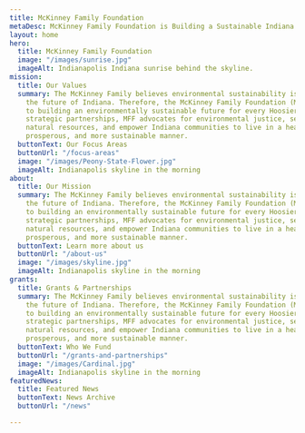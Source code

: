 ```yaml
---
title: McKinney Family Foundation
metaDesc: McKinney Family Foundation is Building a Sustainable Indiana
layout: home
hero:
  title: McKinney Family Foundation
  image: "/images/sunrise.jpg"
  imageAlt: Indianapolis Indiana sunrise behind the skyline.
mission:
  title: Our Values
  summary: The McKinney Family believes environmental sustainability is the key to
    the future of Indiana. Therefore, the McKinney Family Foundation (MFF) is committed
    to building an environmentally sustainable future for every Hoosier.  Through
    strategic partnerships, MFF advocates for environmental justice, seeks to conserve
    natural resources, and empower Indiana communities to live in a healthier, more
    prosperous, and more sustainable manner.
  buttonText: Our Focus Areas
  buttonUrl: "/focus-areas"
  image: "/images/Peony-State-Flower.jpg"
  imageAlt: Indianapolis skyline in the morning
about:
  title: Our Mission
  summary: The McKinney Family believes environmental sustainability is the key to
    the future of Indiana. Therefore, the McKinney Family Foundation (MFF) is committed
    to building an environmentally sustainable future for every Hoosier.  Through
    strategic partnerships, MFF advocates for environmental justice, seeks to conserve
    natural resources, and empower Indiana communities to live in a healthier, more
    prosperous, and more sustainable manner.
  buttonText: Learn more about us
  buttonUrl: "/about-us"
  image: "/images/skyline.jpg"
  imageAlt: Indianapolis skyline in the morning
grants:
  title: Grants & Partnerships
  summary: The McKinney Family believes environmental sustainability is the key to
    the future of Indiana. Therefore, the McKinney Family Foundation (MFF) is committed
    to building an environmentally sustainable future for every Hoosier.  Through
    strategic partnerships, MFF advocates for environmental justice, seeks to conserve
    natural resources, and empower Indiana communities to live in a healthier, more
    prosperous, and more sustainable manner.
  buttonText: Who We Fund
  buttonUrl: "/grants-and-partnerships"
  image: "/images/Cardinal.jpg"
  imageAlt: Indianapolis skyline in the morning
featuredNews:
  title: Featured News
  buttonText: News Archive
  buttonUrl: "/news"

---
```

